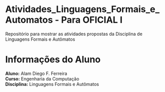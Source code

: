 # Atividades_Linguagens_Formais_e_Automatos - Para OFICIAL I
Repositório para mostrar as atividades propostas da Disciplina de Linguagens Formais e Autômatos

# Informações do Aluno

**Aluno:** Alam Diego F. Ferreira  
**Curso:** Engenharia da Computação  
**Disciplina:** Linguagens Formais e Autômatos
